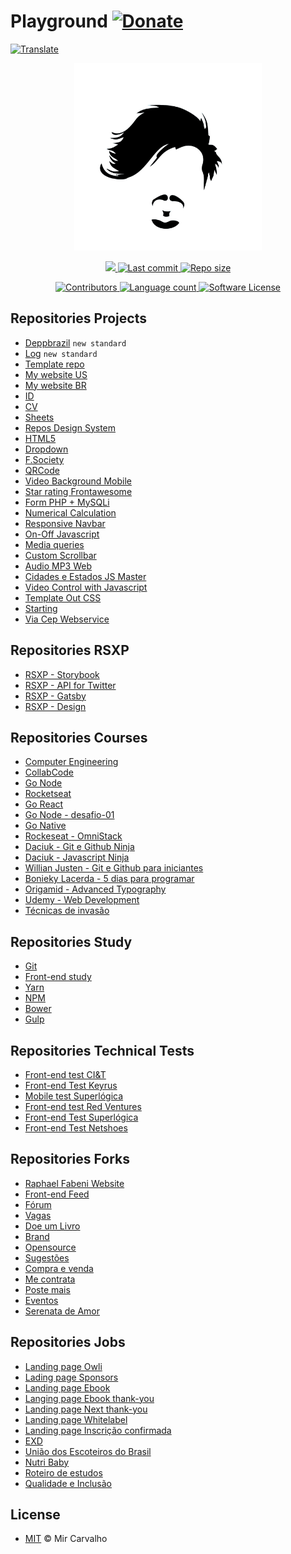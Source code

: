 # Playground  [![Donate](https://img.shields.io/badge/Donate-brightgreen.svg)](https://www.paypal.com/cgi-bin/webscr?cmd=_donations&business=BKXUAMJSNZN46&item_name=Thanks+for+Help+me%21&currency_code=BRL&source=url)

<!-- Translate -->
<a href="./README-pt-br.md">
  <img alt="Translate" src="https://img.shields.io/badge/Translate-pt--br-blue.svg">
</a>

<!-- Banner -->
<p align="center">
  <a href="" target="_blank" >
    <img alt="Banner" src="./.github/assets/brand.jpg" width="300" />
  </a>
</p>

<!-- First badges -->
<p align="center">
  <!-- Codacy -->
  <a href="https://www.codacy.com/manual/deppbrazil/playground?utm_source=github.com&amp;utm_medium=referral&amp;utm_content=deppbrazil/playground&amp;utm_campaign=Badge_Grade">
    <img src="https://api.codacy.com/project/badge/Grade/908637ccc4b04317886bbea59b569b55"/>
  </a>
  <!-- Last commit -->
  <a href="https://github.com/deppbrazil/playground/commits/master">
    <img alt="Last commit" src="https://img.shields.io/github/last-commit/deppbrazil/playground.svg">
  </a>
  <!-- Repo size -->
  <a href="https://github.com/deppbrazil/playground">
    <img alt="Repo size" src="https://img.shields.io/github/repo-size/deppbrazil/playground.svg?color=brightgreen" />
  </a>
</p>

<!-- Seconds badges -->
<p align="center">
  <!-- Contributors -->
  <a href="https://github.com/deppbrazil/playground/graphs/contributors">
    <img alt="Contributors" src="https://img.shields.io/github/contributors/deppbrazil/playground.svg?color=blue" />
  </a>
  <!-- Language count -->
  <a href="https://github.com/deppbrazil/playground">
    <img alt="Language count" src="https://img.shields.io/github/languages/count/deppbrazil/playground.svg" />
  </a>
  <!-- Software License -->
  <a href="./LICENSE">
    <img alt="Software License" src="https://img.shields.io/badge/license-MIT-blue.svg">
  </a>
</p>

## Repositories Projects
-   [Deppbrazil](https://github.com/deppbrazil/deppbrazil) `new standard`
-   [Log](https://github.com/deppbrazil/log) `new standard`
-   [Template repo](https://github.com/deppbrazil/template-repo)
-   [My website US](https://github.com/deppbrazil/deppbrazil.github.io)
-   [My website BR](https://github.com/deppbrazil/deppbrazilBR.github.io)
-   [ID](https://github.com/deppbrazil/id)
-   [CV](https://github.com/deppbrazil/cv)  
-   [Sheets](https://github.com/deppbrazil/spreadsheets)
-   [Repos Design System](https://github.com/deppbrazil/awesome-design-systems)
-   [HTML5](https://github.com/deppbrazil/html5)
-   [Dropdown](https://github.com/deppbrazil/dropdown)
-   [F.Society](https://github.com/deppbrazil/fsociety)
-   [QRCode](https://github.com/deppbrazil/qrcode)
-   [Video Background Mobile](https://github.com/deppbrazil/video-background-mobile)
-   [Star rating Frontawesome](https://github.com/deppbrazil/star-rating-fontawesome)
-   [Form PHP + MySQLi](https://github.com/deppbrazil/php-mysqli)
-   [Numerical Calculation](https://github.com/deppbrazil/numerical-calculation)
-   [Responsive Navbar](https://github.com/deppbrazil/responsive-nav-bar)
-   [On-Off Javascript](https://github.com/deppbrazil/on-off-javascript)
-   [Media queries](https://github.com/deppbrazil/media-queries)
-   [Custom Scrollbar](https://github.com/deppbrazil/custom-scroll-bar)
-   [Audio MP3 Web](https://github.com/deppbrazil/audiomp3-web)
-   [Cidades e Estados JS Master](https://github.com/deppbrazil/cidades-estados-js-master)
-   [Video Control with Javascript](https://github.com/deppbrazil/video-control-with-javaScript)
-   [Template Out CSS](https://github.com/deppbrazil/template-out-css)
-   [Starting](https://github.com/deppbrazil/starting-sass)
-   [Via Cep Webservice](https://github.com/deppbrazil/ViaCepWebservice)

## Repositories RSXP
-   [RSXP - Storybook](https://github.com/deppbrazil/rsxp-storybook-workshop)
-   [RSXP - API for Twitter](https://github.com/deppbrazil/api-rsxp)
-   [RSXP - Gatsby](https://github.com/deppbrazil/rocketseat-pokedex-gatsbyjs)
-   [RSXP - Design](https://github.com/deppbrazil/workshop-design)

## Repositories Courses
-   [Computer Engineering](https://github.com/deppbrazil/computer-engineering)
-   [CollabCode](https://github.com/deppbrazil/CollabCode)
-   [Go Node](https://github.com/deppbrazil/course-GoNode)
-   [Rocketseat](https://github.com/deppbrazil/rocketseat)
-   [Go React](https://github.com/deppbrazil/course-GoReact)
-   [Go Node - desafio-01](https://github.com/deppbrazil/bootcamp-nodejs-desafio-01)
-   [Go Native](https://github.com/deppbrazil/course-GoNative)
-   [Rockeseat - OmniStack](https://github.com/deppbrazil/course-omni-stack)
-   [Daciuk - Git e Github Ninja](https://github.com/deppbrazil/course-git-e-github-ninja)
-   [Daciuk - Javascript Ninja](https://github.com/deppbrazil/course-javascript-ninja)
-   [Willian Justen - Git e Github para iniciantes](https://github.com/deppbrazil/course-git-e-github-para-iniciantes)
-   [Bonieky Lacerda - 5 dias para programar](https://github.com/deppbrazil/course-5dias-para-programar)
-   [Origamid - Advanced Typography](https://github.com/deppbrazil/course-advanced-typography)
-   [Udemy - Web Development](https://github.com/deppbrazil/course-udemy-web-development)
-   [Técnicas de invasão](https://github.com/deppbrazil/course-tecnicas-de-invasao)

## Repositories Study
-   [Git](https://github.com/deppbrazil/git)
-   [Front-end study](https://github.com/deppbrazil/frontend-study)
-   [Yarn](https://github.com/deppbrazil/yarn)
-   [NPM](https://github.com/deppbrazil/npm)
-   [Bower](https://github.com/deppbrazil/bower)
-   [Gulp](https://github.com/deppbrazil/gulp)

## Repositories Technical Tests
-   [Front-end test CI&T](https://github.com/deppbrazil/frontend-test-ciandt)
-   [Front-end Test Keyrus](https://github.com/deppbrazil/frontend-test-keyrus)
-   [Mobile test Superlógica](https://github.com/deppbrazil/mobile-test-superlogica)
-   [Front-end test Red Ventures](https://github.com/deppbrazil/frontend-test-red-ventures)
-   [Front-end Test Superlógica](https://github.com/deppbrazil/superlogica-frontend-test)
-   [Front-end Test Netshoes](https://github.com/deppbrazil/frontend-test-netshoes)

## Repositories Forks
-   [Raphael Fabeni Website](https://github.com/deppbrazil/raphaelfabeni.github.io)
-   [Front-end Feed](https://github.com/deppbrazil/frontend-feed)
-   [Fórum](https://github.com/deppbrazil/forum)
-   [Vagas](https://github.com/deppbrazil/vagas)
-   [Doe um Livro](https://github.com/deppbrazil/doe-um-livro)
-   [Brand](https://github.com/deppbrazil/brand)
-   [Opensource](https://github.com/deppbrazil/open-source)
-   [Sugestões](https://github.com/deppbrazil/sugestoes)
-   [Compra e venda](https://github.com/deppbrazil/compra-e-venda)
-   [Me contrata](https://github.com/deppbrazil/me-contrata)
-   [Poste mais](https://github.com/deppbrazil/poste-mais)
-   [Eventos](https://github.com/deppbrazil/eventos)
-   [Serenata de Amor](https://github.com/deppbrazil/serenata-de-amor)

## Repositories Jobs
-   [Landing page Owli](https://github.com/deppbrazil/lp-owli)
-   [Lading page Sponsors](https://github.com/deppbrazil/superlogica-lp-sponsors)
-   [Landing page Ebook](https://github.com/deppbrazil/superlogica-lp-ebook-landing-page)
-   [Langing page Ebook thank-you](https://github.com/deppbrazil/superlogica-lp-ebook-thank-you)
-   [Landing page Next thank-you](https://github.com/deppbrazil/superlogica-next-lp-thank-you)
-   [Landing page Whitelabel](https://github.com/deppbrazil/superlogica-lp-white-label)
-   [Landing page Inscrição confirmada](https://github.com/deppbrazil/superlogica-lp-inscricao-confirmada)
-   [EXD](https://github.com/deppbrazil/EXD)
-   [União dos Escoteiros do Brasil](https://github.com/deppbrazil/uniao-dos-escoteiros-do-brasil)
-   [Nutri Baby](https://github.com/deppbrazil/nutri-baby)
-   [Roteiro de estudos](https://deppbrazil.github.io/storage-interface/)
-   [Qualidade e Inclusão](https://github.com/deppbrazil/qualidade-inclusao)

## License
-   [MIT](./LICENSE) © Mir Carvalho
